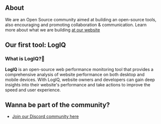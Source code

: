 ## About

We are an Open Source community aimed at building an open-source tools, also encouraging and promoting collaboration & communication.
Learn more about what we are building [at our website](https://)

## Our first tool: LogIQ

### What is LogIQ?🤔

**LogIQ** is an open-source web performance monitoring tool that provides a comprehensive analysis of website performance on both desktop and mobile devices. With LogIQ, website owners and developers can gain deep insights into their website's performance and take actions to improve the speed and user experience.

## Wanna be part of the community?

- [Join our Discord community here](https://discord.gg/WXKmB2sbz5)
